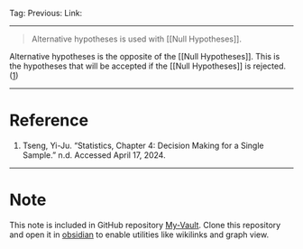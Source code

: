 Tag: 
Previous: 
Link: 

---

> Alternative hypotheses is used with [[Null Hypotheses]].

Alternative hypotheses is the opposite of the [[Null Hypotheses]]. This is the hypotheses that will be accepted if the [[Null Hypotheses]] is rejected. (<u>1</u>)

---

# Reference

1. Tseng, Yi-Ju. “Statistics, Chapter 4: Decision Making for a Single Sample.” n.d. Accessed April 17, 2024.

---

# Note

This note is included in GitHub repository [My-Vault](https://github.com/LittleD3092/My-Vault.git). Clone this repository and open it in [obsidian](https://obsidian.md/) to enable utilities like wikilinks and graph view.